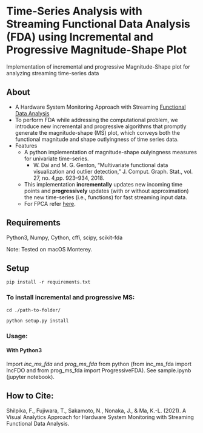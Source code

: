 # Time-Series Analysis with Streaming Functional Data Analysis (FDA) using Incremental and Progressive Magnitude-Shape Plot

Implementation of incremental and progressive Magnitude-Shape plot for analyzing streaming time-series data


## About

- A Hardware System Monitoring Approach with Streaming [Functional Data Analysis](https://fda.readthedocs.io/en/latest/auto_examples/index.html)
- To perform FDA while addressing the computational problem, we introduce new incremental and progressive algorithms that promptly generate the magnitude-shape (MS) plot, which conveys both the functional magnitude and shape outlyingness of time series data. 
- Features
    - A python implementation of magnitude-shape oulyingness measures for univariate time-series. 
        - W. Dai and M. G. Genton, “Multivariate functional data visualization and outlier detection,” J. Comput. Graph. Stat., vol. 27, no. 4,pp. 923–934, 2018.
    - This implementation **incrementally** updates new incoming time points and **progressively** updates (with or without approximation) the new time-series (i.e., functions) for fast streaming input data.
    - For FPCA refer [here](https://cran.r-project.org/web/packages/fdapace/vignettes/fdapaceVig.html).
    
    
## Requirements
Python3, Numpy, Cython, cffi, scipy, scikit-fda

Note: Tested on macOS Monterey.


## Setup 

``` pip install -r requirements.txt ```

### To install incremental and progressive MS: 

` cd ./path-to-folder/ `

```python setup.py install```


### Usage:

#### With Python3

Import *inc_ms_fda* and *prog_ms_fda* from python (from inc_ms_fda import IncFDO and from prog_ms_fda import ProgressiveFDA). See sample.ipynb (jupyter notebook).


## How to Cite:
Shilpika, F., Fujiwara, T., Sakamoto, N., Nonaka, J., & Ma, K.-L. (2021). A Visual Analytics Approach for Hardware System Monitoring with Streaming Functional Data Analysis.